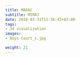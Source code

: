 ```yaml
---
title: MADAC
subtitle: MIMAJ
date: 2018-03-31T11:36:43+02:00
tags:
- 3d visualization
images:
- Boys-Court_s.jpg

weight: 21
---
```



